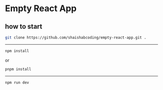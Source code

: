 # Empty React App

## how to start

```bash
git clone https://github.com/shaishabcoding/empty-react-app.git .
```

---

```bash
npm install
```

or

```bash
pnpm install
```

---

```bash
npm run dev
```
